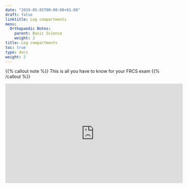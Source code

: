 ```yaml
---
date: "2019-05-05T00:00:00+01:00"
draft: false
linktitle: Leg compartments
menu:
  Orthopaedic Notes:
    parent: Basic Science
    weight: 2
title: Leg compartments
toc: true
type: docs
weight: 2
---
```

{{% callout note %}}
This is all you have to know for your FRCS exam
{{% /callout %}}

<iframe width="560" height="315" src="https://www.youtube.com/embed/s3AzufYZl9c" frameborder="0" allow="accelerometer; autoplay; clipboard-write; encrypted-media; gyroscope; picture-in-picture" allowfullscreen></iframe>